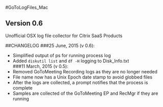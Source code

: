 #GoToLogFiles_Mac
## Version 0.6
Unofficial OSX log file collector for Citrix SaaS Products

##CHANGELOG
###25 June, 2015 (v 0.6):
* Simplified output of ps for running process log  
* Added `diskutil list` and `df -H` logging to Disk_Info.txt  
###11 March, 2015 (v 0.5):
* Removed GoToMeeting Recording logs as they are no longer needed  
* File name now has a Unix Epoch date stamp to avoid globbed files  
* After the logs are collected, a prompt notifies that the process is complete  
* Samples are collected of the GoToMeeting EP and RecMgr if they are running  
